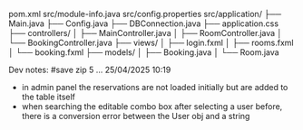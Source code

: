 pom.xml
src/module-info.java
src/config.properties
src/application/
├── Main.java
├── Config.java
├── DBConnection.java
├── application.css
├── controllers/
│   ├── MainController.java
│   ├── RoomController.java
│   └── BookingController.java
├── views/
│   ├── login.fxml
│   ├── rooms.fxml
│   └── booking.fxml
├── models/
│   ├── Booking.java
│   └── Room.java

Dev notes:
#save zip 5 ... 25/04/2025 10:19 
- in admin panel the reservations are not loaded initially but are added to the table itself 
- when searching the editable combo box after selecting a user before, there is a conversion error between the User obj and a string